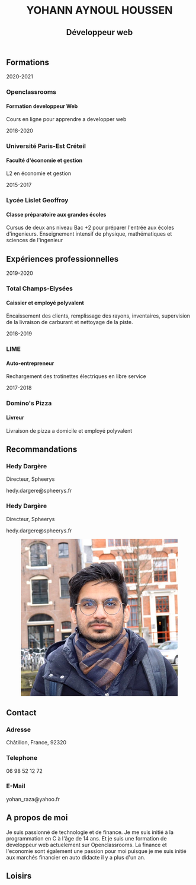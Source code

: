 <!DOCTYPE html>
<html lang="fr">
<head>
	<meta charset="utf-8">
	<link rel="stylesheet" type="text/css" href="styles.css">
	<meta name="viewport" content="width=device-width, initial-scale=1">
	<script src="https://kit.fontawesome.com/ea2e75a39e.js" crossorigin="anonymous"></script>
	<title>
		CV YOHANN RAZA
	</title>
</head>
<body>
	<div class="main">
		<header>
			<h1><span class="txt_colored">YOHANN</span> AYNOUL HOUSSEN</h1>
			<h2><span class="txt_underline">Dével</span>oppeur web</h2>
		</header>
		<section class="section formations">
			<h2><i class="fas fa-graduation-cap"></i> Formations</h2>
			<article class="item">
				<div class="item__date">
					<i class="far fa-dot-circle"></i> 2020-2021
				</div>
				<div class="item__content">
					<h3>Openclassrooms</h3> 
					<h4>Formation developpeur Web</h4>
					<p>Cours en ligne pour apprendre a developper web</p>
				</div>			
			</article>
			<article class="item">
				<div class="item__date">
					<i class="fas fa-circle"></i> 2018-2020
				</div>
				<div class="item__content">
					<h3>Université Paris-Est Créteil</h3>
					<h4>Faculté d'économie et gestion</h4>
					<p>L2 en économie et gestion</p>
				</div>
			</article>
			<article class="item">
				<div class="item__date">
					<i class="fas fa-circle"></i> 2015-2017
				</div>
				<div class="item__content">
					<h3>Lycée Lislet Geoffroy</h3>
					<h4>Classe préparatoire aux grandes écoles</h4>
					<p>Cursus de deux ans niveau Bac +2 pour préparer l'entrée aux écoles d'ingenieurs. Enseignement intensif de physique, mathématiques et sciences de l'ingenieur</p>
				</div>
			</article>
		</section>
		<section class="section experiences">
			<h2><i class="fas fa-briefcase"></i> Expériences professionnelles</h2>
			<article class="item">
				<div class="item__date">
					<i class="far fa-dot-circle"></i> 2019-2020
				</div>
				<div class="item__content">
					<h3>Total Champs-Elysées</h3>
					<h4>Caissier et employé polyvalent</h4>
					<p>Encaissement des clients, remplissage des rayons, inventaires, supervision de la livraison de carburant et nettoyage de la piste.</p>
				</div>
			</article>
			<article class="item">
				<div class="item__date">
					<i class="fas fa-circle"></i> 2018-2019
				</div>
				<div class="item__content">
					<h3>LIME</h3>
					<h4>Auto-entrepreneur</h4>
					<p>Rechargement des trotinettes électriques en libre service</p>
				</div>
			</article>
			<article class="item">
				<div class="item__date">
					<i class="fas fa-circle"></i> 2017-2018
				</div>
				<div class="item__content">
					<h3>Domino's Pizza</h3>
					<h4>Livreur</h4>
					<p>Livraison de pizza a domicile et employé polyvalent</p>
				</div>
			</article>
		</section>
		<section class="section recommandations">
			<h2><i class="fas fa-pencil-alt"></i> Recommandations</h2>
			<div class="items__wrapper">
				<article class="item">
					<h3>Hedy Dargère </h3>
					<p>Directeur, Spheerys</p>
					<p>hedy.dargere@spheerys.fr</p>
				</article>
				<article class="item">
					<h3>Hedy Dargère </h3>
					<p>Directeur, Spheerys</p>
					<p>hedy.dargere@spheerys.fr</p>
				</article>
			</div>	
		</section>	
	</div>
	<div class="aside">
		<figure>
			<img src="images/yohann_raza.jpg" alt="Photo de Yohann" class="profile_pic">
		</figure>
		<section class="contact">
			<h2>Contact</h2>
			<article class="contact__item">
				<h3>Adresse</h3>
				<p>Châtillon, France, 92320</p>
				<h3>Telephone</h3>
				<p>06 98 52 12 72</p>
				<h3>E-Mail</h3>
				<p>yohan_raza@yahoo.fr</p>
			</article>	
		</section>
		<section class="apropos">
			<h2>A propos de moi</h2>
			<p class="apropos__txt">Je suis passionné de technologie et de finance. Je me suis initié à la programmation en C à l'âge de 14 ans. Et je suis une formation de developpeur web actuelement sur Openclassrooms. La finance et l'economie sont également une passion pour moi puisque je me suis initié aux marchés financier en auto didacte il y a plus d'un an. </p>
		</section>
		<section class="loisirs">
			<h2>Loisirs</h2>
			<div class="loisirs__logo">
				<div class="cercle__logo">
					<i class="fas fa-chart-line"></i>
				</div>
				<div class="cercle__logo">	
					<i class="fas fa-swimmer"></i>
				</div>
				<div class="cercle__logo">
					<i class="fas fa-laptop"></i>
				</div>
			</div>	
		</section>
	</div>	
</body>
</html>			